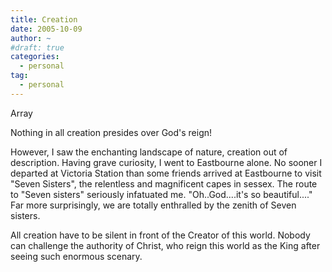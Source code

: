 ```yaml
---
title: Creation
date: 2005-10-09
author: ~
#draft: true
categories:
  - personal
tag:
  - personal
---
```




Array

Nothing in all creation presides over God's reign!

However, I saw the enchanting landscape of nature, creation out of description.
Having grave curiosity, I went to Eastbourne alone. 
No sooner I departed at Victoria Station than some friends arrived at Eastbourne to visit "Seven Sisters", the relentless and magnificent capes in sessex.
The route to "Seven sisters" seriously infatuated me.
"Oh..God....it's so beautiful...."
Far more surprisingly, we are totally enthralled by the zenith of Seven sisters.

All creation have to be silent in front of the Creator of this world.
Nobody can challenge the authority of Christ, who reign this world as the King after seeing such enormous scenary.


 






